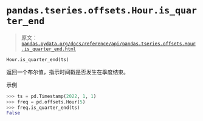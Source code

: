 # `pandas.tseries.offsets.Hour.is_quarter_end`

> 原文：[`pandas.pydata.org/docs/reference/api/pandas.tseries.offsets.Hour.is_quarter_end.html`](https://pandas.pydata.org/docs/reference/api/pandas.tseries.offsets.Hour.is_quarter_end.html)

```py
Hour.is_quarter_end(ts)
```

返回一个布尔值，指示时间戳是否发生在季度结束。

示例

```py
>>> ts = pd.Timestamp(2022, 1, 1)
>>> freq = pd.offsets.Hour(5)
>>> freq.is_quarter_end(ts)
False 
```
